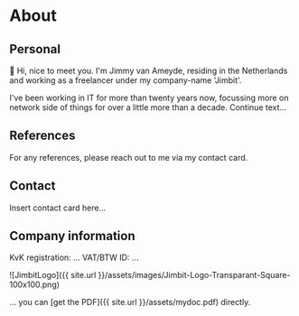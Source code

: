 # About
## Personal
👋 Hi, nice to meet you. I'm Jimmy van Ameyde, residing in the Netherlands and working as a freelancer under my company-name 'Jimbit'.

I've been working in IT for more than twenty years now, focussing more on network side of things for over a little more than a decade. Continue text...

## References
For any references, please reach out to me via my contact card.

## Contact
Insert contact card here...

## Company information
KvK registration: ...
VAT/BTW ID: ...

![JimbitLogo]({{ site.url }}/assets/images/Jimbit-Logo-Transparant-Square-100x100.png)

... you can [get the PDF]({{ site.url }}/assets/mydoc.pdf) directly.
